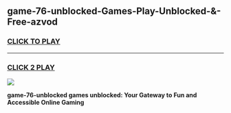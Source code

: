 
## game-76-unblocked-Games-Play-Unblocked-&-Free-azvod
<h3>
<a href="https://premium76.site?title=game-76-unblocked&ref=24A">CLICK TO PLAY</a></h3>
<hr>

<h3>
<a href="https://premium76.site?title=game-76-unblocked&ref=24A">CLICK 2 PLAY</a>
  
</h3>

<a href="https://premium76.site?title=game-76-unblocked&ref=24A"><img src="https://clearcache.store/games.png"></a>


**game-76-unblocked games unblocked: Your Gateway to Fun and Accessible Online Gaming**
